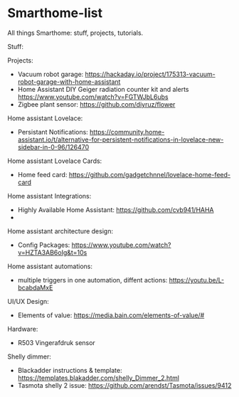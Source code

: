 # Smarthome-list
All things Smarthome: stuff, projects, tutorials.

Stuff:


Projects:
- Vacuum robot garage: https://hackaday.io/project/175313-vacuum-robot-garage-with-home-assistant
- Home Assistant DIY Geiger radiation counter kit and alerts https://www.youtube.com/watch?v=FGTWJbL6ubs
- Zigbee plant sensor: https://github.com/diyruz/flower

Home assistant Lovelace:
- Persistant Notifications: https://community.home-assistant.io/t/alternative-for-persistent-notifications-in-lovelace-new-sidebar-in-0-96/126470

Home assistant Lovelace Cards:
- Home feed card: https://github.com/gadgetchnnel/lovelace-home-feed-card

Home assistant Integrations:
- Highly Available Home Assistant: https://github.com/cvb941/HAHA
- 

Home assistant architecture design:
- Config Packages: https://www.youtube.com/watch?v=HZTA3AB6oIg&t=10s

Home assistant automations:
- multiple triggers in one automation, diffent actions: https://youtu.be/L-bcabdaMxE

UI/UX Design:
- Elements of value: https://media.bain.com/elements-of-value/#

Hardware:
- R503 Vingerafdruk sensor

Shelly dimmer:
- Blackadder instructions & template: https://templates.blakadder.com/shelly_Dimmer_2.html
- Tasmota shelly 2 issue: 
https://github.com/arendst/Tasmota/issues/9412
